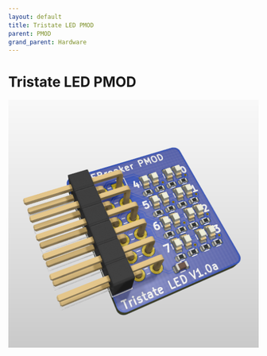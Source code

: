 ```yaml
---
layout: default
title: Tristate LED PMOD
parent: PMOD
grand_parent: Hardware
---
```


# Tristate LED PMOD

![Tristate LED PMOD](/assets/img/pmod/tristate-led.png)